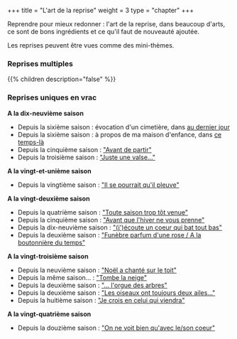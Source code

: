 +++
title = "L'art de la reprise"
weight = 3
type = "chapter"
+++

Reprendre pour mieux redonner : l'art de la reprise, dans beaucoup d'arts, ce sont de bons ingrédients et ce qu'il faut de nouveauté ajoutée.

Les reprises peuvent être vues comme des mini-thèmes.

### Reprises multiples

{{% children description="false" %}}

### Reprises uniques en vrac

**A la dix-neuvième saison**
- Depuis la sixième saison : évocation d'un cimetière, dans [au dernier jour](../seasons/19_dix_neuvieme_saison/au_dernier_jour)
- Depuis la sixième saison : à propos de ma maison d'enfance, dans [ce temps-là](../seasons/19_dix_neuvieme_saison/ce_temps_la)
- Depuis la cinquième saison : ["Avant de partir"](../seasons/19_dix_neuvieme_saison/cerisiers_du_printemps)
- Depuis la troisième saison : ["Juste une valse..."](../seasons/19_dix_neuvieme_saison/charme)

**A la vingt-et-unième saison**
- Depuis la vingtième saison :  ["Il se pourrait qu'il pleuve"](../seasons/21_vingt_et_unieme_saison/les_cieux_d_avant)

**A la vingt-deuxième saison**
- Depuis la quatrième saison : ["Toute saison trop tôt venue"](../seasons/22_vingt_deuxieme_saison/toute_saison)
- Depuis la cinquième saison : ["Avant que l'hiver ne vous prenne"](../seasons/22_vingt_deuxieme_saison/automne_serein)
- Depuis la dix-neuvième saison : ["(j')écoute un coeur qui bat tout bas"](../seasons/22_vingt_deuxieme_saison/vers_plus_d_amour)
- Depuis la deuxième saison : ["Funèbre parfum d'une rose / A la boutonnière du temps"](../seasons/22_vingt_deuxieme_saison/parfum_d_octobre)

**A la vingt-troisième saison**
- Depuis la neuvième saison : ["Noël a chanté sur le toit"](../seasons/23_vingt_troisieme_saison/noel_lumieres)
- Depuis la même saison... : ["Tombe la neige"](../seasons/23_vingt_troisieme_saison/tombe_la_neige)
- Depuis la deuxième saison : ["... l'orgue des arbres"](../seasons/23_vingt_troisieme_saison/contemplation)
- Depuis la deuxième saison : ["Les oiseaux ont toujours deux ailes..."](../seasons/23_vingt_troisieme_saison/reves_d_oiseaux)
- Depuis la huitième saison : ["Je crois en celui qui viendra"](../seasons/23_vingt_troisieme_saison/les_trois_ages_de_la_femme)

**A la vingt-quatrième saison**
- Depuis la douzième saison : ["On ne voit bien qu'avec le/son coeur"](../seasons/24_vingt_quatrieme_saison/l_amour_parfait)